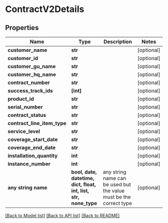 # ContractV2Details


## Properties
Name | Type | Description | Notes
------------ | ------------- | ------------- | -------------
**customer_name** | **str** |  | [optional] 
**customer_id** | **str** |  | [optional] 
**customer_gu_name** | **str** |  | [optional] 
**customer_hq_name** | **str** |  | [optional] 
**contract_number** | **str** |  | [optional] 
**success_track_ids** | **[int]** |  | [optional] 
**product_id** | **str** |  | [optional] 
**serial_number** | **str** |  | [optional] 
**contract_status** | **str** |  | [optional] 
**contract_line_item_type** | **str** |  | [optional] 
**service_level** | **str** |  | [optional] 
**coverage_start_date** | **str** |  | [optional] 
**coverage_end_date** | **str** |  | [optional] 
**installation_quantity** | **int** |  | [optional] 
**instance_number** | **int** |  | [optional] 
**any string name** | **bool, date, datetime, dict, float, int, list, str, none_type** | any string name can be used but the value must be the correct type | [optional]

[[Back to Model list]](../README.md#documentation-for-models) [[Back to API list]](../README.md#documentation-for-api-endpoints) [[Back to README]](../README.md)


